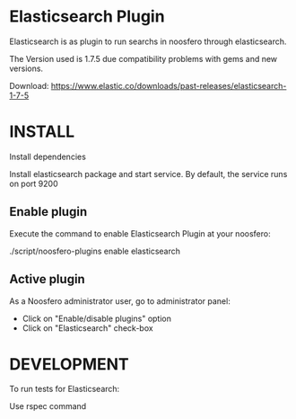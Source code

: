 Elasticsearch Plugin
====================

Elasticsearch is as plugin to run searchs in noosfero through elasticsearch.

The Version used is 1.7.5 due compatibility problems with gems and new versions.

Download: https://www.elastic.co/downloads/past-releases/elasticsearch-1-7-5

INSTALL
=======

Install dependencies

Install elasticsearch package and start service.
By default, the service runs on port 9200

Enable plugin
-------------

Execute the command to enable Elasticsearch Plugin at your noosfero:

./script/noosfero-plugins enable elasticsearch

Active plugin
-------------

As a Noosfero administrator user, go to administrator panel:

- Click on "Enable/disable plugins" option
- Click on "Elasticsearch" check-box

DEVELOPMENT
===========

To run  tests for Elasticsearch:

Use rspec command
